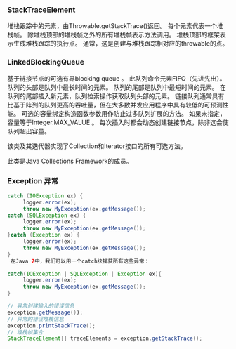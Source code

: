 ### StackTraceElement 

堆栈跟踪中的元素，由Throwable.getStackTrace()返回。 每个元素代表一个堆栈帧。 除堆栈顶部的堆栈帧之外的所有堆栈帧表示方法调用。 堆栈顶部的框架表示生成堆栈跟踪的执行点。 通常，这是创建与堆栈跟踪相对应的throwable的点。

### LinkedBlockingQueue

基于链接节点的可选有界blocking queue 。 此队列命令元素FIFO（先进先出）。 队列的头部是队列中最长时间的元素。 队列的尾部是队列中最短时间的元素。 在队列的尾部插入新元素，队列检索操作获取队列头部的元素。 链接队列通常具有比基于阵列的队列更高的吞吐量，但在大多数并发应用程序中具有较低的可预测性能。
可选的容量绑定构造函数参数用作防止过多队列扩展的方法。 如果未指定，容量等于Integer.MAX_VALUE 。 每次插入时都会动态创建链接节点，除非这会使队列超出容量。

该类及其迭代器实现了Collection和Iterator接口的所有可选方法。

此类是Java Collections Framework的成员。

### Exception 异常 
```java
catch (IOException ex) {
     logger.error(ex);
     throw new MyException(ex.getMessage());
catch (SQLException ex) {
     logger.error(ex);
     throw new MyException(ex.getMessage());
}catch (Exception ex) {
     logger.error(ex);
     throw new MyException(ex.getMessage());
}
 在Java 7中，我们可以用一个catch块捕获所有这些异常：

catch(IOException | SQLException | Exception ex){
     logger.error(ex);
     throw new MyException(ex.getMessage());
}

// 异常创建输入的错误信息
exception.getMessage());
// 异常的错误堆栈信息
exception.printStackTrace();
// 堆栈帧集合
StackTraceElement[] traceElements = exception.getStackTrace();
```